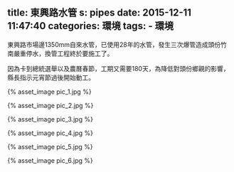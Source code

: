 title: 東興路水管
s: pipes
date: 2015-12-11 11:47:40
categories: 環境
tags:
    - 環境
---


東興路市場邊1350mm自來水管，已使用28年的水管，發生三次爆管造成頭份竹南嚴重停水，換管工程終於要施工了。

因為卡到總統選舉以及農曆春節，工期又需要180天，為降低對頭份鄉親的影響，縣長指示元宵節過後開始動工。

{% asset_image pic_1.jpg %}

<!-- more -->

{% asset_image pic_2.jpg %}

{% asset_image pic_3.jpg %}

{% asset_image pic_4.jpg %}

{% asset_image pic_5.jpg %}

{% asset_image pic_6.jpg %}
